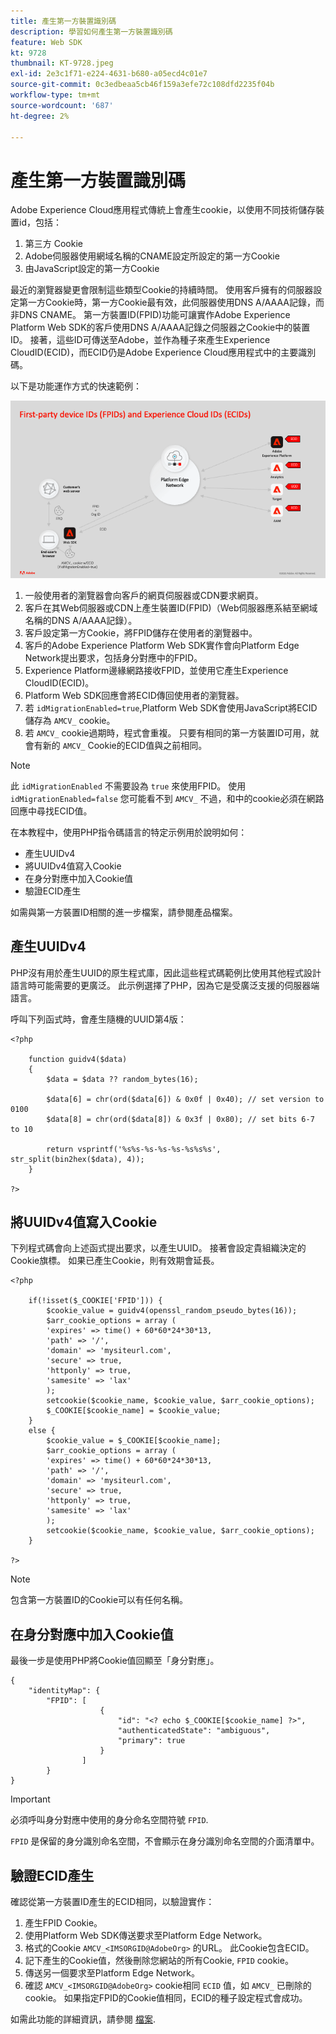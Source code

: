 ```yaml
---
title: 產生第一方裝置識別碼
description: 學習如何產生第一方裝置識別碼
feature: Web SDK
kt: 9728
thumbnail: KT-9728.jpeg
exl-id: 2e3c1f71-e224-4631-b680-a05ecd4c01e7
source-git-commit: 0c3edbeaa5cb46f159a3efe72c108dfd2235f04b
workflow-type: tm+mt
source-wordcount: '687'
ht-degree: 2%

---
```


# 產生第一方裝置識別碼

Adobe Experience Cloud應用程式傳統上會產生cookie，以使用不同技術儲存裝置id，包括：

1. 第三方 Cookie
1. Adobe伺服器使用網域名稱的CNAME設定所設定的第一方Cookie
1. 由JavaScript設定的第一方Cookie

最近的瀏覽器變更會限制這些類型Cookie的持續時間。 使用客戶擁有的伺服器設定第一方Cookie時，第一方Cookie最有效，此伺服器使用DNS A/AAAA記錄，而非DNS CNAME。 第一方裝置ID(FPID)功能可讓實作Adobe Experience Platform Web SDK的客戶使用DNS A/AAAA記錄之伺服器之Cookie中的裝置ID。 接著，這些ID可傳送至Adobe，並作為種子來產生Experience CloudID(ECID)，而ECID仍是Adobe Experience Cloud應用程式中的主要識別碼。

以下是功能運作方式的快速範例：

![第一方裝置ID(FPID)和Experience CloudID(ECID)](../assets/kt-9728.png)

1. 一般使用者的瀏覽器會向客戶的網頁伺服器或CDN要求網頁。
1. 客戶在其Web伺服器或CDN上產生裝置ID(FPID)（Web伺服器應系結至網域名稱的DNS A/AAAA記錄）。
1. 客戶設定第一方Cookie，將FPID儲存在使用者的瀏覽器中。
1. 客戶的Adobe Experience Platform Web SDK實作會向Platform Edge Network提出要求，包括身分對應中的FPID。
1. Experience Platform邊緣網路接收FPID，並使用它產生Experience CloudID(ECID)。
1. Platform Web SDK回應會將ECID傳回使用者的瀏覽器。
1. 若 `idMigrationEnabled=true`,Platform Web SDK會使用JavaScript將ECID儲存為 `AMCV_` cookie。
1. 若 `AMCV_` cookie過期時，程式會重複。 只要有相同的第一方裝置ID可用，就會有新的 `AMCV_` Cookie的ECID值與之前相同。

>[!NOTE]
>
>此 `idMigrationEnabled` 不需要設為 `true` 來使用FPID。 使用 `idMigrationEnabled=false` 您可能看不到 `AMCV_` 不過，和中的cookie必須在網路回應中尋找ECID值。


在本教程中，使用PHP指令碼語言的特定示例用於說明如何：

* 產生UUIDv4
* 將UUIDv4值寫入Cookie
* 在身分對應中加入Cookie值
* 驗證ECID產生

如需與第一方裝置ID相關的進一步檔案，請參閱產品檔案。

## 產生UUIDv4

PHP沒有用於產生UUID的原生程式庫，因此這些程式碼範例比使用其他程式設計語言時可能需要的更廣泛。 此示例選擇了PHP，因為它是受廣泛支援的伺服器端語言。


呼叫下列函式時，會產生隨機的UUID第4版：

```
<?php
    
    function guidv4($data)
    {
        $data = $data ?? random_bytes(16);

        $data[6] = chr(ord($data[6]) & 0x0f | 0x40); // set version to 0100
        $data[8] = chr(ord($data[8]) & 0x3f | 0x80); // set bits 6-7 to 10

        return vsprintf('%s%s-%s-%s-%s-%s%s%s', str_split(bin2hex($data), 4));
    }

?>
```

## 將UUIDv4值寫入Cookie

下列程式碼會向上述函式提出要求，以產生UUID。 接著會設定貴組織決定的Cookie旗標。 如果已產生Cookie，則有效期會延長。

```
<?php

    if(!isset($_COOKIE['FPID'])) {
        $cookie_value = guidv4(openssl_random_pseudo_bytes(16));        
        $arr_cookie_options = array (
        'expires' => time() + 60*60*24*30*13,
        'path' => '/',
        'domain' => 'mysiteurl.com',
        'secure' => true,
        'httponly' => true,
        'samesite' => 'lax'
        );
        setcookie($cookie_name, $cookie_value, $arr_cookie_options);
        $_COOKIE[$cookie_name] = $cookie_value;
    }
    else {
        $cookie_value = $_COOKIE[$cookie_name];
        $arr_cookie_options = array (
        'expires' => time() + 60*60*24*30*13,
        'path' => '/',
        'domain' => 'mysiteurl.com',
        'secure' => true,
        'httponly' => true,
        'samesite' => 'lax'
        );
        setcookie($cookie_name, $cookie_value, $arr_cookie_options);
    }

?>
```

>[!NOTE]
>
>包含第一方裝置ID的Cookie可以有任何名稱。

## 在身分對應中加入Cookie值

最後一步是使用PHP將Cookie值回顯至「身分對應」。


```
{
    "identityMap": {
        "FPID": [
                    {
                        "id": "<? echo $_COOKIE[$cookie_name] ?>",
                        "authenticatedState": "ambiguous",
                        "primary": true
                    }
                ]
        }
}
```

>[!IMPORTANT]
>
>必須呼叫身分對應中使用的身分命名空間符號 `FPID`.
>
> `FPID` 是保留的身分識別命名空間，不會顯示在身分識別命名空間的介面清單中。


## 驗證ECID產生

確認從第一方裝置ID產生的ECID相同，以驗證實作：

1. 產生FPID Cookie。
1. 使用Platform Web SDK傳送要求至Platform Edge Network。
1. 格式的Cookie `AMCV_<IMSORGID@AdobeOrg>` 的URL。 此Cookie包含ECID。
1. 記下產生的Cookie值，然後刪除您網站的所有Cookie, `FPID` cookie。
1. 傳送另一個要求至Platform Edge Network。
1. 確認 `AMCV_<IMSORGID@AdobeOrg>` cookie相同 `ECID` 值，如 `AMCV_` 已刪除的cookie。 如果指定FPID的Cookie值相同，ECID的種子設定程式會成功。

如需此功能的詳細資訊，請參閱 [檔案](https://experienceleague.adobe.com/docs/experience-platform/edge/identity/first-party-device-ids.html).
